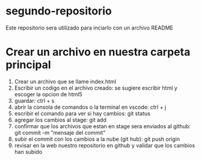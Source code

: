 # segundo-repositorio
Este repositorio sera utilizado para inciarlo con un archivo README


# Crear un archivo en nuestra carpeta principal
1) Crear un archivo que se llame index.html
2) Escribir un codigo en el archivo creado: se sugiere escribir html y escoger la opcion de html5
3) guardar: ctrl + s
4) abrir la consola de comandos o la terminal en vscode: ctrl + j
5) escribir el comando para ver si hay cambios: git status
6) agregar los cambios al stage: git add
7) confirmar que los archivos que estan en stage sera enviados al github: git commit -m "mensaje del commit"
8) subir el commit con los cambios a la nube (git hub): git push origin <nombre de la rama>
9) revisar en la web nuestro repositorio en github y validar que los cambios han subido